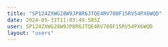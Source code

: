 ```yaml
---
title: "SP124ZXWG28W9JP8R6JTQE4RV780F15RV54PX6WQD"
date: 2024-05-31T11:03:49.585Z
user: SP124ZXWG28W9JP8R6JTQE4RV780F15RV54PX6WQD
layout: "users"
---
```

    